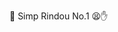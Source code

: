  💞️ Simp Rindou No.1 😫✋

<!---
Tg-lynn/Tg-lynn is a ✨ special ✨ repository because its `README.md` (this file) appears on your GitHub profile.
You can click the Preview link to take a look at your changes.
--->
